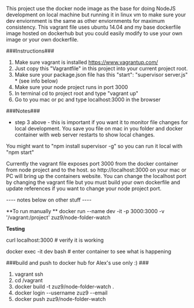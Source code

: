This project use the docker node image as the base for doing NodeJS development on local machine but running it in linux vm to make sure your dev enviornment is the same as other enviornments for maximum consistency.  This vagrant file uses ubuntu 14.04 and my base dockerfile image hosted on dockerhub but you could easily modify to use your own image or your own dockerfile.  


###Instructions###

1. Make sure vagrant is installed https://www.vagrantup.com/
2. Just copy this "Vagrantfile" in this project into your current project root.
3. Make sure your package.json file has this "start": "supervisor server.js" * (see info below)
4. Make sure your node project runs in port 3000
5. In terminal cd to project root and type "vagrant up"
6. Go to you mac or pc and type localhost:3000 in the browser

###Notes###

* step 3 above - this is important if you want it to monitor file changes for local development. You save you file on mac in you folder and docker container with web server restarts to show local changes.

You might want to "npm install supervisor -g" so you can run it local with "npm start"

Currently the vagrant file exposes port 3000 from the docker container from node project and to the host. so
http://localhost:3000 on your mac or PC will bring up the containers website. You can change the localhost port by changing the vagrant file but you must build your own dockerfile and update references if you want to change your node project port.

----  notes below on other stuff ----

**To  run manually **
docker run --name dev -it -p 3000:3000 -v '/vagrant:/project' zuz9/node-folder-watch

**Testing**

curl localhost:3000 # verify it is working

docker exec -it dev bash # enter container to see what is happening

###build and push to docker hub for Alex's use only :) ###

1. vagrant ssh
2. cd /vagrant
3. docker build -t zuz9/node-folder-watch .
4. docker login --username zuz9 --email
5. docker push zuz9/node-folder-watch
